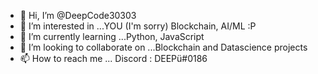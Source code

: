 - 👋 Hi, I’m @DeepCode30303
- 👀 I’m interested in ...YOU   (I'm sorry) Blockchain, AI/ML :P
- 🌱 I’m currently learning ...Python, JavaScript
- 💞️ I’m looking to collaborate on ...Blockchain and Datascience projects
- 📫 How to reach me ... Discord : DEEPü#0186
<!---
DeepCode30303/DeepCode30303 is a ✨ special ✨ repository because its `README.md` (this file) appears on your GitHub profile.
You can click the Preview link to take a look at your changes.
--->
